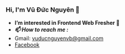 ### Hi, I'm Vũ Đức Nguyên 👋
- **I’m interested in Frontend Web Fresher 👀**
- **_📫 How to reach me :_**
- Gmail: vuducnguyenvb@gmail.com
- [Facebook](https://www.facebook.com/vuducnguyenvbhp/)
<!--
**nguyen2k1/nguyen2k1** is a ✨ _special_ ✨ repository because its `README.md` (this file) appears on your GitHub profile.

Here are some ideas to get you started:

- 🔭 I’m currently working on ...
- 🌱 I’m currently learning ...
- 👯 I’m looking to collaborate on ...
- 🤔 I’m looking for help with ...
- 💬 Ask me about ...
- 📫 How to reach me: ...
- 😄 Pronouns: ...
- ⚡ Fun fact: ...
-->
